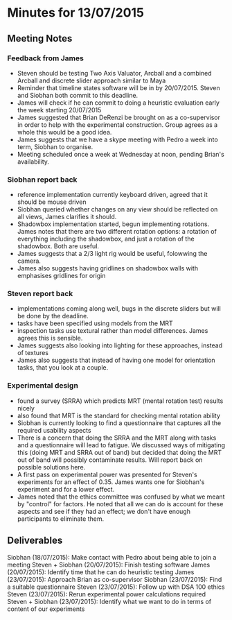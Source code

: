 ---
---
# Minutes for 13/07/2015

## Meeting Notes

### Feedback from James

- Steven should be testing Two Axis Valuator, Arcball and a combined Arcball and discrete slider approach similar to Maya
- Reminder that timeline states software will be in by 20/07/2015. Steven and Siobhan both commit to this deadline.
- James will check if he can commit to doing a heuristic evaluation early the week starting 20/07/2015
- James suggested that Brian DeRenzi be brought on as a co-supervisor in order to help with the experimental construction. Group agrees as a whole this would be a good idea.
- James suggests that we have a skype meeting with Pedro a week into term, Siobhan to organise.
- Meeting scheduled once a week at Wednesday at noon, pending Brian's availability.

### Siobhan report back

- reference implementation currently keyboard driven, agreed that it should be mouse driven
- Siobhan queried whether changes on any view should be reflected on all views, James clarifies it should.
- Shadowbox implementation started, begun implementing rotations. James notes that there are two different rotation options: a rotation of everything including the shadowbox, and just a rotation of the shadowbox. Both are useful.
- James suggests that a 2/3 light rig would be useful, folowwing the camera.
- James also suggests having gridlines on shadowbox walls with emphasises gridlines for origin

### Steven report back

- implementations coming along well, bugs in the discrete sliders but will be done by the deadline.
- tasks have been specified using models from the MRT
- inspection tasks use textural rather than model differences. James agrees this is sensible.
- James suggests also looking into lighting for these approaches, instead of textures
- James also suggests that instead of having one model for orientation tasks, that you look at a couple.

### Experimental design

- found a survey (SRRA) which predicts MRT (mental rotation test) results nicely
- also found that MRT is the standard for checking mental rotation ability
- Siobhan is currently looking to find a questionnaire that captures all the required usability aspects
- There is a concern that doing the SRRA and the MRT along with tasks and a questionnaire will lead to fatigue. We discussed ways of mitigating this (doing MRT and SRRA out of band) but decided that doing the MRT out of band will possibly contaminate results. Will report back on possible solutions here.
- A first pass on experimental power was presented for Steven's experiments for an effect of 0.35. James wants one for Siobhan's experiment and for a lower effect.
- James noted that the ethics committee was confused by what we meant by "control" for factors. He noted that all we can do is account for these aspects and see if they had an effect; we don't have enough participants to eliminate them.

## Deliverables

Siobhan (18/07/2015): Make contact with Pedro about being able to join a meeting
Steven + Siobhan (20/07/2015): Finish testing software
James (20/07/2015): Identify time that he can do heuristic testing
James (23/07/2015): Approach Brian as co-supervisor
Siobhan (23/07/2015): Find a suitable questionnaire
Steven (23/07/2015): Follow up with DSA 100 ethics
Steven (23/07/2015): Rerun experimental power calculations required
Steven + Siobhan (23/07/2015): Identify what we want to do in terms of content of our experiments
